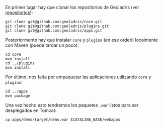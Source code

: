 En primer lugar hay que clonar los repositorios de Geoladris (ver [repositorios](source_code#repositorios)):

```
git clone git@github.com:geoladris/core.git
git clone git@github.com:geoladris/plugins.git
git clone git@github.com:geoladris/apps.git
```

Posteriormente hay que instalar `core` y `plugins` (en ese orden) localmente con Maven (puede tardar un poco):

```
cd core
mvn install
cd ../plugins
mvn install
```

Por último, nos falta por empaquetar las aplicaciones utilizando `core` y `plugins`:

```
cd ../apps
mvn package
```

Una vez hecho esto tendremos los paquetes `.war` listos para ser desplegados en Tomcat:

```
cp apps/demo/target/demo.war $CATALINA_BASE/webapps
```
